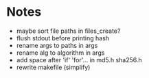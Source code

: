 # Notes
- maybe sort file paths in files_create?
- flush stdout before printing hash
- rename args to paths in args
- rename alg to algorithm in args
- add space after 'if' 'for'... in md5.h sha256.h
- rewrite makefile (simplify)
